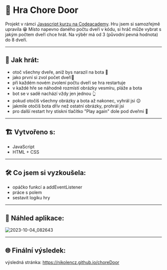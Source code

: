 # 🎲 Hra Chore Door

Projekt v rámci [Javascript kurzu na Codeacademy]([https://www.youtube.com/watch?v=x-KXrkrM9D4](https://www.codecademy.com/projects/practice/chore-door-revised)).
Hru jsem si samozřejmě upravila 😁 Místo napevno daného počtu dveří v kódu, si hráč může vybrat s jakým počtem dveří chce hrát. Na výběr má od 3 (původní pevná hodnota) do 8 dveří.

---

## 🥸 Jak hrát:

- otoč všechny dveře, aniž bys narazil na bota 🤖
- jako první si zvol počet dveří🚪
- při každém novém zvolení počtu dveří se hra restartuje
- v každé hře se náhodně rozmístí obrázky vesmíru, pláže a bota
- bot se v sadě nachází vždy jen jednou 👆
- pokud otočíš všechny obrázky a bota až nakonec, vyhrál jsi 😉
- jakmile otočíš bota dřív než ostatní obrázky, prohrál jsi
- pro další restart hry stiskni tlačítko "Play again" dole pod dveřmi 💫

---

## 🏗️ Vytvořeno s:

- JavaScript
- HTML + CSS

---

## 🛠️ Co jsem si vyzkoušela:

- opáčko funkcí a addEventListener
- práce s polem
- sestavit logiku hry

---

## 👀  Náhled aplikace:

![2023-10-04_082643](https://github.com/NikoLenCZ/choreDoor/assets/55710950/b9be75d6-d2c5-4b57-a0e0-3802c823eb33)

---

## 🌐 Finální výsledek:

výsledná stránka: https://nikolencz.github.io/choreDoor
